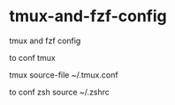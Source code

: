 # tmux-and-fzf-config
tmux and fzf config

to conf tmux

tmux source-file ~/.tmux.conf

to conf zsh
 source ~/.zshrc   

 
